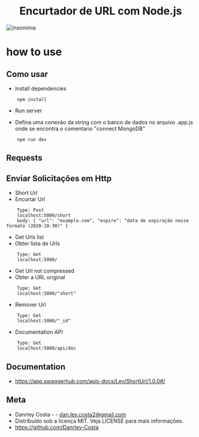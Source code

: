 <h1 align='center'>Encurtador de URL com Node.js</h1>

![insominia](https://user-images.githubusercontent.com/71861586/97539202-536c4b80-19a0-11eb-85b5-666af791526a.PNG)


# how to use
## Como usar
- Install dependencies

```
    npm install
``` 

- Run server

- Defina uma conexão da string com o banco de dados no arquivo .app.js onde se encontra o comentario "connect MongoDB"
```
    npm run dev
``` 

## Requests
## Enviar Solicitações em Http

- Short Url
- Encurtar Url
```
    Type: Post
    localhost:5000/short
    body: { "url": "example.com", "expire": "data de expiração nesse formato (2020-10-30)" }
```

- Get Urls list 
- Obter lista de Urls
```
    Type: Get
    localhost:5000/
```

- Get Url not compressed 
- Obter a URL original
```
    Type: Get
    localhost:5000/"short"
```

- Remover Url 
```
    Type: Get
    localhost:5000/"_id"
```

- Documentation API 
```
    Type: Get
    localhost:5000/api/doc
```
## Documentation
- https://app.swaggerhub.com/apis-docs/Ley/ShortUrl/1.0.0#/

## Meta

- Danrley Costa -  - dan.ley.costa2@gmail.com
- Distribuído sob a licença MIT. Veja LICENSE para mais informações.
- https://github.com/Danrley-Costa


